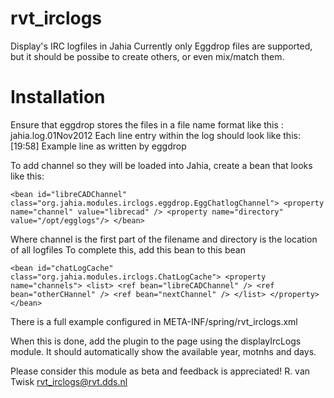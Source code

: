 rvt_irclogs
===========

Display's IRC logfiles in Jahia
Currently only Eggdrop files are supported, but it should be possibe
to create others, or even mix/match them.

Installation
============

Ensure that eggdrop stores the files in a file name format like this : jahia.log.01Nov2012
Each line entry within the log should look like this:
[19:58] <ries> Example line as written by eggdrop


To add channel so they will be loaded into Jahia, create a bean that looks like this:

`<bean id="libreCADChannel" class="org.jahia.modules.irclogs.eggdrop.EggChatlogChannel">
    <property name="channel" value="librecad" />
    <property name="directory" value="/opt/egglogs"/>
</bean>`

Where channel is the first part of the filename and directory is the location of all logfiles
To complete this, add this bean to this bean

`<bean id="chatLogCache" class="org.jahia.modules.irclogs.ChatLogCache">
    <property name="channels">
        <list>
            <ref bean="libreCADChannel" />
            <ref bean="otherCHannel" />
            <ref bean="nextChannel" />
        </list>
    </property>
</bean>`

There is a full example configured in META-INF/spring/rvt_irclogs.xml

When this is done, add the plugin to the page using the displayIrcLogs module.
It should automatically show the available year, motnhs and days.


Please consider this module as beta and feedback is appreciated!
R. van Twisk
rvt_irclogs@rvt.dds.nl
